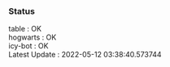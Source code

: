 ### Status


table : OK  
hogwarts : OK  
icy-bot : OK  
Latest Update : 2022-05-12 03:38:40.573744
